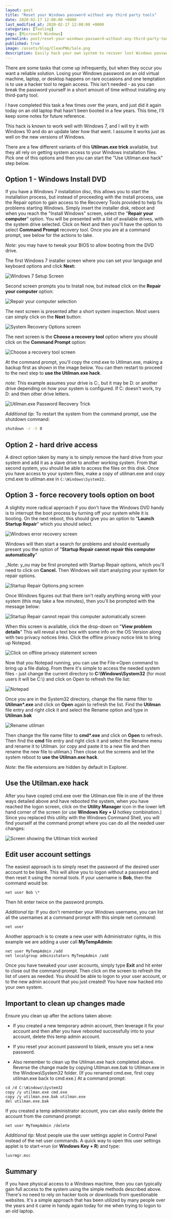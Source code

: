 ```yaml
---
layout: post
title: "Reset your Windows password without any third party tools"
date: 2020-02-17 12:00:00 +0000
last_modified_at: 2020-02-17 12:00:00 +0000
categories: [Tooling]
tags: [Microsoft Windows]
permalink: post/reset-your-windows-password-without-any-third-party-tools
published: true
image: /assets/blog/CleanPNG/Sale.png
description: Easily hack your own system to recover lost Windows passwords.
---
```

There are some tasks that come up infrequently, but when they occur you want a reliable solution. Losing your Windows password on an old virtual machine, laptop, or desktop happens on rare occasions and one temptation is to use a hacker tool to regain access. This isn't needed - as you can break the password yourself in a short amount of time without installing any third-party tool.

I have completed this task a few times over the years, and just did it again today on an old laptop that hasn't been booted in a few years. This time, I'll keep some notes for future reference.

This hack is known to work well with Windows 7, and I will try it with Windows 10 and do an update later how that went. I assume it works just as well on the new versions of Windows.

There are a few different variants of this **Utilman.exe trick** available, but they all rely on getting system access to your Windows installation files.  Pick one of this options and then you can start the "Use Utilman.exe hack" step below.

## Option 1 - Windows Install DVD

If you have a Windows 7 installation disc, this allows you to start the installation process, but instead of proceeding with the install process, use the Repair option to gain access to the Recovery Tools provided to help fix problems starting Windows. Simply insert the installer disk, reboot and when you reach the "Install Windows" screen, select the "**Repair your computer**" option. You will be presented with a list of available drives, with the system drive selected. Click on Next and then you'll have the option to select **Command Prompt** recovery tool. Once you are at a command prompt, see below for the actions to take.

_Note_: you may have to tweak your BIOS to allow booting from the DVD drive.

The first Windows 7 installer screen where you can set your language and keyboard options and click **Next:**

![Windows 7 Setup Screen](/assets/blog/Microsoft-Windows/Password-Recovery/Windows-7-DVD-Setup-Screen.png)

Second screen prompts you to Install now, but instead click on the **Repair your computer** option:

![Repair your computer selection](/assets/blog/Microsoft-Windows/Password-Recovery/Select-Repair-Your-Computer-Option.png)

The next screen is presented after a short system inspection. Most users can simply click on the **Next** button:

![System Recovery Options screen](/assets/blog/Microsoft-Windows/Password-Recovery/System-Recovery-Options.png)

The next screen is the **Choose a recovery tool** option where you should click on the **Command Prompt** option:

![Choose a recovery tool screen](/assets/blog/Microsoft-Windows/Password-Recovery/Choose-A-Recovery-Tool.png)

At the command prompt, you'll copy the cmd.exe to Utilman.exe, making a backup first as shown in the image below. You can then restart to proceed to the next step to **use the Utilman.exe hack**.

_note:_ This example assumes your drive is C:, but it may be D: or another drive depending on how your system is configured. If C: doesn't work, try D: and then other drive letters.

![Utilman.exe Password Recovery Trick](/assets/blog/Microsoft-Windows/Password-Recovery/Utilman.exe-Password-Recovery-Trick.png)

_Additional tip:_ To restart the system from the command prompt, use the shutdown command:

````bash
shutdown -r -t 0
````

## Option 2 - hard drive access

A direct option taken by many is to simply remove the hard drive from your system and add it as a slave drive to another working system. From that second system, you should be able to access the files on this disk. Once you have access to your system files, make a copy of utilman.exe and copy cmd.exe to utilman.exe in `C:\Windows\System32.`

## Option 3 - force recovery tools option on boot

A slightly more radical approach if you don't have the Windows DVD handy is to interrupt the boot process by turning off your system while it is booting. On the next reboot, this should give you an option to "**Launch Startup Repair**" which you should select.

![Windows error recovery screen](/assets/blog/Microsoft-Windows/Password-Recovery/Windows-Error-Recovery.png)

Windows will then start a search for problems and should eventually present you the option of "**Startup Repair cannot repair this computer automatically**"

_Note: y_ou may be first prompted with Startup Repair options, which you'll need to click on **Cancel.** Then Windows will start analyzing your system for repair options.

![Startup Repair Options.png screen](/assets/blog/Microsoft-Windows/Password-Recovery/Startup-Repair-Options.png)

Once Windows figures out that there isn't really anything wrong with your system (this may take a few minutes), then you'll be prompted with the message below:

![Startup Repair cannot repair this computer automatically screen](/assets/blog/Microsoft-Windows/Password-Recovery/Startup-Repair-Cannot-Repair-This-Computer-Automatically.png)

When this screen is available, click the drop-down on "**View problem details**" This will reveal a text box with some info on the OS Version along with two privacy notices links. Click the offline privacy notice link to bring up Notepad.

![Click on offline privacy statement screen](/assets/blog/Microsoft-Windows/Password-Recovery/Click-on-offline-privacy-statement.png)

Now that you Notepad running, you can use the File->Open command to bring up a file dialog. From there it's simple to access the needed system files - just change the current directory to **C:\\Windows\\System32** (for most users it will be C:\\) and click on Open to refresh the file list:

![Notepad](/assets/blog/Microsoft-Windows/Password-Recovery/Notepad-File-Open.png)

Once you are in the System32 directory, change the file name filter to **Utilman\*.exe** and click on **Open** again to refresh the list. Find the **Utilman** file entry and right click it and select the Rename option and type in **Utilman.bak**

![Rename utilman](/assets/blog/Microsoft-Windows/Password-Recovery/Rename-utilman.png)

Then change the file name filter to **cmd\*.exe** and click on **Open** to refresh. Then find the **cmd** file entry and right click it and select the Rename menu and rename it to Utilman. (or copy and paste it to a new file and then rename the new file to utilman.) Then close out the screens and let the system reboot to **use the Utilman.exe hack**.

_Note_: the file extensions are hidden by default in Explorer.

## Use the Utilman.exe hack

After you have copied cmd.exe over the Utilman.exe file in one of the three ways detailed above and have rebooted the system, when you have reached the logon screen, click on the **Utility Manager** icon in the lower left hand corner of the screen (or use **Windows Key + U** hotkey combination.) Since you replaced this utility with the Windows Command Shell, you will find yourself at the command prompt where you can do all the needed user changes:

![Screen showing the Utliman trick worked](/assets/blog/Microsoft-Windows/Password-Recovery/Utilman.exe-trick-worked.png)

## Edit user account settings

The easiest approach is to simply reset the password of the desired user account to be blank. This will allow you to logon without a password and then reset it using the normal tools. If your username is **Bob**, then the command would be:

````shell
net user Bob \*
````

Then hit enter twice on the password prompts.

_Additional tip:_ If you don't remember your Windows username, you can list all the usernames at a command prompt with this simple net command:

````shell
net user
````

Another approach is to create a new user with Administrator rights, in this example we are adding a user call **MyTempAdmin**:

````shell
net user MyTempAdmin /add
net localgroup administators MyTempAdmin /add
````

Once you have tweaked your user accounts, simply type **Exit** and hit enter to close out the command prompt. Then click on the screen to refresh the list of users as needed. You should be able to logon to your user account, or to the new admin account that you just created! You have now hacked into your own system.

## Important to clean up changes made

Ensure you clean up after the actions taken above:

-   If you created a new temporary admin account, then leverage it fix your account and then after you have rebooted successfully into to your account, delete this temp admin account.
    
-   If you reset your account password to blank, ensure you set a new password.
    
-   Also remember to clean up the Utilman.exe hack completed above. Reverse the change made by copying Utilman.exe.bak to Utilman.exe in the Windows\\System32 folder. (If you renamed cmd.exe, first copy utilman.exe back to cmd.exe.) At a command prompt:
    

````shell
cd /d C:\Windows\System32
copy /y utilman.exe cmd.exe
copy /y utilman.exe.bak utilman.exe
del utilman.exe.bak
````

If you created a temp administrator account, you can also easily delete the account from the command prompt:

````shell
net user MyTempAdmin /delete
````

_Additional tip:_ Most people use the user settings applet in Control Panel instead of the net user commands. A quick way to open this user settings applet is to start->run (or **Windows Key + R**) and type:

````shell
lusrmgr.msc
````

## Summary

If you have physical access to a Windows machine, then you can typically gain full access to the system using the simple methods described above. There's no need to rely on hacker tools or downloads from questionable websites. It's a simple approach that has been utilized by many people over the years and it came in handy again today for me when trying to logon to an old laptop.